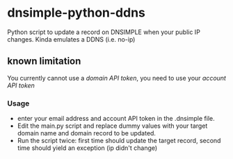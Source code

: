 # dnsimple-python-ddns
Python script to update a record on DNSIMPLE when your public IP changes.  Kinda emulates a DDNS (i.e. no-ip)

## known limitation
You currently cannot use a _domain API token_, you need to use your _account API token_

### Usage
- enter your email address and account API token in the .dnsimple file.
- Edit the main.py script and replace dummy values with your target domain name and domain record to be updated.
- Run the script twice: first time should update the target record, second time should yield an exception (ip didn't change)